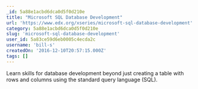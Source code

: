 ```yaml
---
_id: 5a88e1acbd6dca0d5f0d210e
title: "Microsoft SQL Database Development"
url: 'https://www.edx.org/xseries/microsoft-sql-database-development'
category: 5a88e1acbd6dca0d5f0d210e
slug: 'microsoft-sql-database-development'
user_id: 5a83ce59d6eb0005c4ecda2c
username: 'bill-s'
createdOn: '2016-12-10T20:57:15.000Z'
tags: []
---
```


Learn skills for database development beyond just creating a table with rows and columns using the standard query language (SQL).
